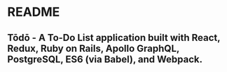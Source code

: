 # README

## Tōdō - A To-Do List application built with React, Redux, Ruby on Rails, Apollo GraphQL, PostgreSQL, ES6 (via Babel), and Webpack.
